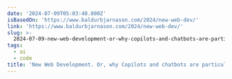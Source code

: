 ```yaml
---
date: '2024-07-09T05:03:40.000Z'
isBasedOn: 'https://www.baldurbjarnason.com/2024/new-web-dev/'
link: 'https://www.baldurbjarnason.com/2024/new-web-dev/'
slug: >-
  2024-07-09-new-web-development-or-why-copilots-and-chatbots-are-particularly-bad-for
tags:
  - ai
  - code
title: 'New Web Development. Or, why Copilots and chatbots are particularly bad for'
---
```

 
